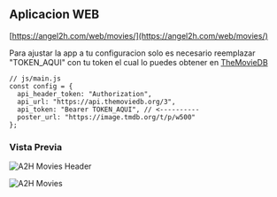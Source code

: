 ## Aplicacion WEB

[https://angel2h.com/web/movies/](https://angel2h.com/web/movies/)

Para ajustar la app a tu configuracion solo es necesario reemplazar "TOKEN_AQUI" con tu token el cual lo puedes obtener en [TheMovieDB](https://www.themoviedb.org/settings/api)

```
// js/main.js
const config = {
  api_header_token: "Authorization",
  api_url: "https://api.themoviedb.org/3",
  api_token: "Bearer TOKEN_AQUI", // <----------
  poster_url: "https://image.tmdb.org/t/p/w500"
};
```

### Vista Previa

![A2H Movies Header](https://i.imgur.com/2vj0pO3.png)

![A2H Movies](https://i.imgur.com/6DuIoO5.jpg)
